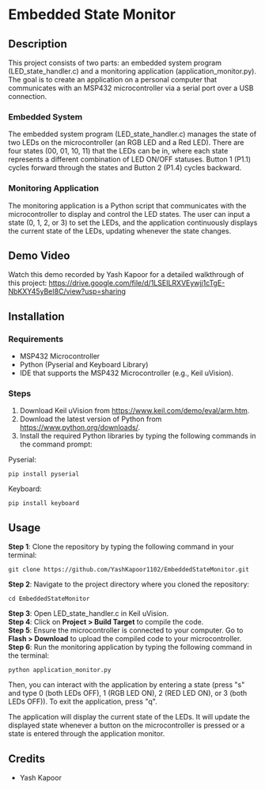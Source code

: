 # Embedded State Monitor

## Description
This project consists of two parts: an embedded system program (LED_state_handler.c) and a monitoring application (application_monitor.py). The goal is to create an application on a personal computer that communicates with an MSP432 microcontroller via a serial port over a USB connection.

### Embedded System 
The embedded system program (LED_state_handler.c) manages the state of two LEDs on the microcontroller (an RGB LED and a Red LED). There are four states (00, 01, 10, 11) that the LEDs can be in, where each state represents a different combination of LED ON/OFF statuses. Button 1 (P1.1) cycles forward through the states and Button 2 (P1.4) cycles backward.

### Monitoring Application
The monitoring application is a Python script that communicates with the microcontroller to display and control the LED states. The user can input a state (0, 1, 2, or 3) to set the LEDs, and the application continuously displays the current state of the LEDs, updating whenever the state changes. 

## Demo Video
Watch this demo recorded by Yash Kapoor for a detailed walkthrough of this project:
https://drive.google.com/file/d/1LSEILRXVEywjj1cTgE-NbKXY45yBeI8C/view?usp=sharing

## Installation
### Requirements
- MSP432 Microcontroller
- Python (Pyserial and Keyboard Library)
- IDE that supports the MSP432 Microcontroller (e.g., Keil uVision).

### Steps
1. Download Keil uVision from https://www.keil.com/demo/eval/arm.htm.
2. Download the latest version of Python from https://www.python.org/downloads/.
3. Install the required Python libraries by typing the following commands in the command prompt:

Pyserial:
```
pip install pyserial
```
Keyboard:
```
pip install keyboard
```

## Usage
**Step 1**: Clone the repository by typing the following command in your terminal:
```
git clone https://github.com/YashKapoor1102/EmbeddedStateMonitor.git
```
**Step 2**: Navigate to the project directory where you cloned the repository:
```
cd EmbeddedStateMonitor
```
**Step 3**: Open LED_state_handler.c in Keil uVision.  
**Step 4**: Click on **Project > Build Target** to compile the code.  
**Step 5**: Ensure the microcontroller is connected to your computer. Go to **Flash > Download** to upload the compiled code to your microcontroller.  
**Step 6**: Run the monitoring application by typing the following command in the terminal:
```
python application_monitor.py
```
Then, you can interact with the application by entering a state (press "s" and type 0 (both LEDs OFF), 1 (RGB LED ON), 2 (RED LED ON), or 3 (both LEDs OFF)). To exit the application, press "q".

The application will display the current state of the LEDs. It will update the displayed state whenever a button on the microcontroller is pressed or a state is entered through the application monitor. 

## Credits
- Yash Kapoor
